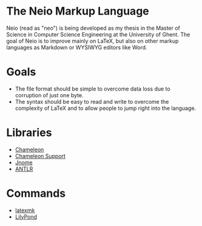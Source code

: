 The Neio Markup Language
========================
Neio (read as "neo") is being developed as my thesis in the Master of Science in Computer Science Engineering at the University of Ghent.
The goal of Neio is to improve mainly on LaTeX, but also on other markup languages as Markdown or WYSIWYG editors like Word.

# Goals
* The file format should be simple to overcome data loss due to corruption of just one byte.
* The syntax should be easy to read and write to overcome the complexity of LaTeX and to allow people to jump right into the language.

# Libraries
* [Chameleon](https://github.com/markovandooren/chameleon)
* [Chameleon Support](https://github.ugent.be/tivervac/ChameleonSupport)
* [Jnome](https://github.com/markovandooren/jnome)
* [ANTLR](http://www.antlr.org/)

# Commands
* [latexmk](https://www.ctan.org/pkg/latexmk/)
* [LilyPond](http://lilypond.org/index.html)